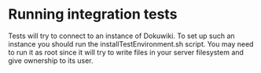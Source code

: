 Running integration tests
=========================

Tests will try to connect to an instance of Dokuwiki.
To set up such an instance you should run the installTestEnvironment.sh script.
You may need to run it as root since it will try to write files in your server filesystem and
give ownership to its user.
